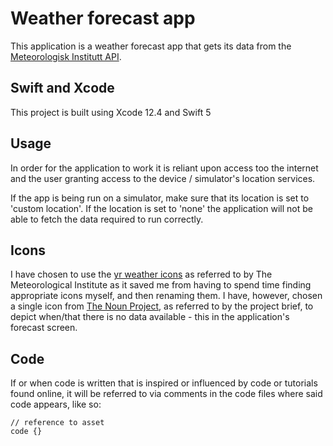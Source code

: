 
# Weather forecast app

This application is a weather forecast app that gets its data from the [Meteorologisk Institutt API](https://api.met.no/weatherapi/locationforecast/2.0).


## Swift and Xcode

This project is built using Xcode 12.4 and Swift 5 

## Usage

In order for the application to work it is reliant upon access too the internet and the user granting access to the device / simulator's location services. 

If the app is being run on a simulator, make sure that its location is set to 'custom location'. If the location is set to 'none' the application will not be able to fetch the data required to run correctly.

## Icons
I have chosen to use the [yr weather icons](https://github.com/nrkno/yr-weather-symbols) as referred to by The Meteorological Institute as it saved me from having to spend time finding appropriate icons myself, and then renaming them. I have, however, chosen a single icon from [The Noun Project](https://thenounproject.com/), as referred to by the project brief, to depict when/that there is no data available - this in the application's forecast screen. 


## Code
If or when code is written that is inspired or influenced by code or tutorials found online, it will be referred to via comments in the code files where said code appears, like so:
```
// reference to asset
code {}
```

